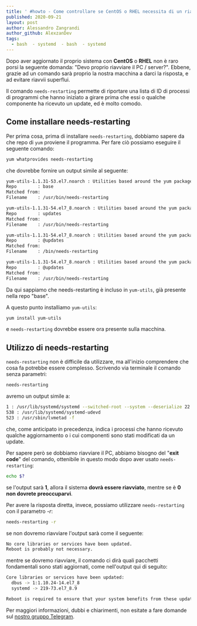 ```yaml
---
title: ' #howto - Come controllare se CentOS o RHEL necessita di un riavvio completo dopo un aggiornamento'
published: 2020-09-21
layout: post
author: Alessandro Zangrandi
author_github: AlexzanDev
tags:
  - bash  - systemd  - bash  - systemd
---
```

Dopo aver aggiornato il proprio sistema con **CentOS** o **RHEL** non è raro porsi la seguente domanda: "Devo proprio riavviare il PC / server?". Ebbene, grazie ad un comando sarà proprio la nostra macchina a darci la risposta, e ad evitare riavvii superflui.

Il comando `needs-restarting` permette di riportare una lista di ID di processi di programmi che hanno iniziato a girare prima che essi o qualche componente ha ricevuto un update, ed è molto comodo.

## Come installare needs-restarting

Per prima cosa, prima di installare `needs-restarting`, dobbiamo sapere da che repo di `yum` proviene il programma. Per fare ciò possiamo eseguire il seguente comando:

```bash
yum whatprovides needs-restarting
```

che dovrebbe fornire un output simile al seguente:

```bash
yum-utils-1.1.31-53.el7.noarch : Utilities based around the yum package manager
Repo        : base
Matched from:
Filename    : /usr/bin/needs-restarting

yum-utils-1.1.31-54.el7_8.noarch : Utilities based around the yum package manager
Repo        : updates
Matched from:
Filename    : /usr/bin/needs-restarting

yum-utils-1.1.31-54.el7_8.noarch : Utilities based around the yum package manager
Repo        : @updates
Matched from:
Filename    : /bin/needs-restarting

yum-utils-1.1.31-54.el7_8.noarch : Utilities based around the yum package manager
Repo        : @updates
Matched from:
Filename    : /usr/bin/needs-restarting
```

Da qui sappiamo che needs-restarting è incluso in `yum-utils`, già presente nella repo "base".

A questo punto installiamo `yum-utils`:

```bash
yum install yum-utils
```

e `needs-restarting` dovrebbe essere ora presente sulla macchina.

## Utilizzo di needs-restarting

`needs-restarting` non è difficile da utilizzare, ma all'inizio comprendere che cosa fa potrebbe essere complesso. Scrivendo via terminale il comando senza parametri:

```bash
needs-restarting
```

avremo un output simile a:

```bash
1 : /usr/lib/systemd/systemd --switched-root --system --deserialize 22 
538 : /usr/lib/systemd/systemd-udevd 
523 : /usr/sbin/lvmetad -f
```

che, come anticipato in precedenza, indica i processi che hanno ricevuto qualche aggiornamento o i cui componenti sono stati modificati da un update.

Per sapere però se dobbiamo riavviare il PC, abbiamo bisogno del "**exit code**" del comando, ottenibile in questo modo dopo aver usato `needs-restarting`:

```bash
echo $?
```

se l'output sarà **1**, allora il sistema **dovrà essere riavviato**, mentre se è **0** **non dovrete preoccuparvi**. 

Per avere la risposta diretta, invece, possiamo utilizzare `needs-restarting` con il parametro *-r*:

```bash
needs-restarting -r
```

se non dovremo riavviare l'output sarà come il seguente:

```bash
No core libraries or services have been updated.
Reboot is probably not necessary.
```

mentre se dovremo riavviare, il comando ci dirà quali pacchetti fondamentali sono stati aggiornati, come nell'output qui di seguito:

```bash
Core libraries or services have been updated:
  dbus -> 1:1.10.24-14.el7_8
  systemd -> 219-73.el7_8.9

Reboot is required to ensure that your system benefits from these updates.
```

Per maggiori informazioni, dubbi e chiarimenti, non esitate a fare domande sul [nostro gruppo Telegram](https://t.me/linuxpeople).